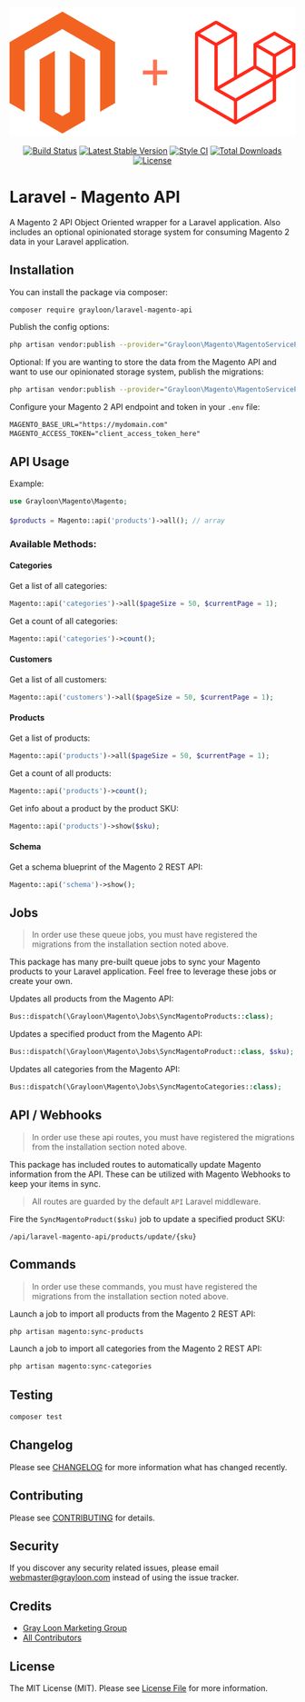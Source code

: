 
<p align="center">
  <img src="logo.png">
</p>

<p align="center">
<a href="https://github.com/grayloon/magento-laravel-api/actions"><img src="https://github.com/grayloon/magento-laravel-api/workflows/tests/badge.svg" alt="Build Status"></a>
<a href="https://packagist.org/packages/grayloon/laravel-magento-api"><img src="https://img.shields.io/packagist/v/grayloon/laravel-magento-api.svg?style=flat" alt="Latest Stable Version"></a>
<a href="https://packagist.org/packages/grayloon/laravel-magento-api"><img src="https://github.styleci.io/repos/277585119/shield?branch=master" alt="Style CI"></a>
<a href="https://packagist.org/packages/grayloon/magento-laravel-api"><img src="https://img.shields.io/packagist/dt/grayloon/laravel-magento-api?style=flat" alt="Total Downloads"></a>
<a href="https://packagist.org/packages/grayloon/laravel-magento-api"><img src="https://img.shields.io/badge/License-MIT-brightgreen.svg" alt="License"></a>
</p>

# Laravel - Magento API

A Magento 2 API Object Oriented wrapper for a Laravel application. Also includes an optional opinionated storage system for 
consuming Magento 2 data in your Laravel application.

## Installation

You can install the package via composer:

```bash q
composer require grayloon/laravel-magento-api
```

Publish the config options:
```bash
php artisan vendor:publish --provider="Grayloon\Magento\MagentoServiceProvider" --tag="config"
```

Optional:
If you are wanting to store the data from the Magento API and want to use our opinionated storage system, publish the migrations:
```bash
php artisan vendor:publish --provider="Grayloon\Magento\MagentoServiceProvider" --tag="migrations"
```

Configure your Magento 2 API endpoint and token in your `.env` file:
```
MAGENTO_BASE_URL="https://mydomain.com"
MAGENTO_ACCESS_TOKEN="client_access_token_here"
```

## API Usage

Example:
```php
use Grayloon\Magento\Magento;

$products = Magento::api('products')->all(); // array
```

### Available Methods:

#### Categories

Get a list of all categories:
```php
Magento::api('categories')->all($pageSize = 50, $currentPage = 1);
```

Get a count of all categories:
```php
Magento::api('categories')->count(); 
```

#### Customers

Get a list of all customers:
```php
Magento::api('customers')->all($pageSize = 50, $currentPage = 1);
```

#### Products
Get a list of products:
```php
Magento::api('products')->all($pageSize = 50, $currentPage = 1); 
```

Get a count of all products:
```php
Magento::api('products')->count(); 
```

Get info about a product by the product SKU:
```php
Magento::api('products')->show($sku);
```

#### Schema
Get a schema blueprint of the Magento 2 REST API:
```php
Magento::api('schema')->show(); 
```

## Jobs

> In order use these queue jobs, you must have registered the migrations from the installation section noted above.

This package has many pre-built queue jobs to sync your Magento products to your Laravel application. Feel free to leverage these jobs or create your own.

Updates all products from the Magento API:
```php
Bus::dispatch(\Grayloon\Magento\Jobs\SyncMagentoProducts::class);
```

Updates a specified product from the Magento API:
```php
Bus::dispatch(\Grayloon\Magento\Jobs\SyncMagentoProduct::class, $sku);
```

Updates all categories from the Magento API:
```php
Bus::dispatch(\Grayloon\Magento\Jobs\SyncMagentoCategories::class);
```


## API / Webhooks

> In order use these api routes, you must have registered the migrations from the installation section noted above.

This package has included routes to automatically update Magento information from the API. These can be utilized with Magento Webhooks to keep your items in sync.

> All routes are guarded by the default `API` Laravel middleware.

Fire the `SyncMagentoProduct($sku)` job to update a specified product SKU:
```
/api/laravel-magento-api/products/update/{sku}
```


## Commands

> In order use these commands, you must have registered the migrations from the installation section noted above.

Launch a job to import all products from the Magento 2 REST API:
```bash
php artisan magento:sync-products
```

Launch a job to import all categories from the Magento 2 REST API:
```bash
php artisan magento:sync-categories
```

## Testing

``` bash
composer test
```

## Changelog

Please see [CHANGELOG](CHANGELOG.md) for more information what has changed recently.

## Contributing

Please see [CONTRIBUTING](CONTRIBUTING.md) for details.

## Security

If you discover any security related issues, please email webmaster@grayloon.com instead of using the issue tracker.

## Credits

- [Gray Loon Marketing Group](https://github.com/grayloon)
- [All Contributors](../../contributors)

## License

The MIT License (MIT). Please see [License File](LICENSE.md) for more information.